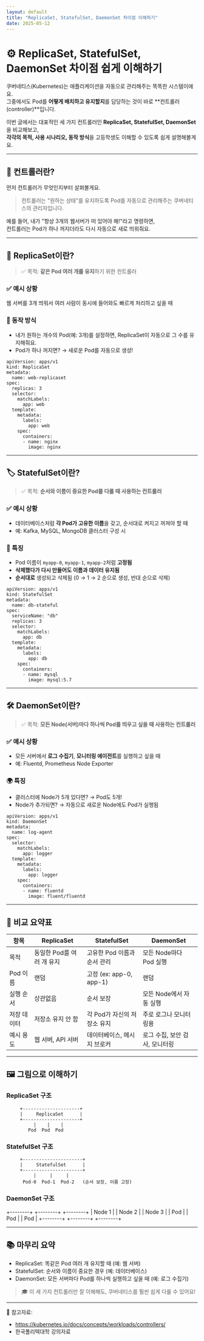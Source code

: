 ```yaml
---
layout: default
title: "ReplicaSet, StatefulSet, DaemonSet 차이점 이해하기"
date: 2025-05-12
---
```


# ⚙️ ReplicaSet, StatefulSet, DaemonSet 차이점 쉽게 이해하기

쿠버네티스(Kubernetes)는 애플리케이션을 자동으로 관리해주는 똑똑한 시스템이에요.  
그중에서도 Pod를 **어떻게 배치하고 유지할지**를 담당하는 것이 바로 **컨트롤러(controller)**입니다.

이번 글에서는 대표적인 세 가지 컨트롤러인 **ReplicaSet, StatefulSet, DaemonSet**을 비교해보고,  
**각각의 목적, 사용 시나리오, 동작 방식**을 고등학생도 이해할 수 있도록 쉽게 설명해볼게요.

---

## 🤖 컨트롤러란?

먼저 컨트롤러가 무엇인지부터 살펴볼게요.

> 컨트롤러는 "원하는 상태"를 유지하도록 Pod를 자동으로 관리해주는 쿠버네티스의 관리자입니다.

예를 들어, 내가 "항상 3개의 웹서버가 떠 있어야 해!"라고 명령하면,  
컨트롤러는 Pod가 하나 꺼지더라도 다시 자동으로 새로 띄워줘요.

---

## 🧱 ReplicaSet이란?

> ✅ 목적: **같은 Pod 여러 개를 유지**하기 위한 컨트롤러

### ✅ 예시 상황
웹 서버를 3개 띄워서 여러 사람이 동시에 들어와도 빠르게 처리하고 싶을 때

### 🔄 동작 방식
- 내가 원하는 개수의 Pod(예: 3개)를 설정하면, ReplicaSet이 자동으로 그 수를 유지해줘요.
- Pod가 하나 꺼지면? → 새로운 Pod를 자동으로 생성!

```
apiVersion: apps/v1
kind: ReplicaSet
metadata:
  name: web-replicaset
spec:
  replicas: 3
  selector:
    matchLabels:
      app: web
  template:
    metadata:
      labels:
        app: web
    spec:
      containers:
      - name: nginx
        image: nginx
```

---

## 🏷️ StatefulSet이란?

> ✅ 목적: **순서와 이름이 중요한 Pod를 다룰 때 사용하는 컨트롤러**

### ✅ 예시 상황
- 데이터베이스처럼 **각 Pod가 고유한 이름**을 갖고, 순서대로 켜지고 꺼져야 할 때
- 예: Kafka, MySQL, MongoDB 클러스터 구성 시

### 🧠 특징
- Pod 이름이 `myapp-0`, `myapp-1`, `myapp-2`처럼 **고정됨**
- **삭제했다가 다시 만들어도 이름과 데이터 유지됨**
- **순서대로** 생성되고 삭제됨 (0 → 1 → 2 순으로 생성, 반대 순으로 삭제)

```
apiVersion: apps/v1
kind: StatefulSet
metadata:
  name: db-stateful
spec:
  serviceName: "db"
  replicas: 3
  selector:
    matchLabels:
      app: db
  template:
    metadata:
      labels:
        app: db
    spec:
      containers:
      - name: mysql
        image: mysql:5.7
```

---

## 🛠️ DaemonSet이란?

> ✅ 목적: **모든 Node(서버)마다 하나씩 Pod를 띄우고 싶을 때 사용하는 컨트롤러**

### ✅ 예시 상황
- 모든 서버에서 **로그 수집기**, **모니터링 에이전트**를 실행하고 싶을 때
- 예: Fluentd, Prometheus Node Exporter

### 🌍 특징
- 클러스터에 Node가 5개 있다면? → Pod도 5개!
- Node가 추가되면? → 자동으로 새로운 Node에도 Pod가 실행됨

```
apiVersion: apps/v1
kind: DaemonSet
metadata:
  name: log-agent
spec:
  selector:
    matchLabels:
      app: logger
  template:
    metadata:
      labels:
        app: logger
    spec:
      containers:
      - name: fluentd
        image: fluent/fluentd
```

---

## 🧾 비교 요약표

| 항목         | ReplicaSet              | StatefulSet                          | DaemonSet                         |
|--------------|--------------------------|--------------------------------------|-----------------------------------|
| 목적         | 동일한 Pod를 여러 개 유지 | 고유한 Pod 이름과 순서 관리          | 모든 Node마다 Pod 실행            |
| Pod 이름     | 랜덤                     | 고정 (ex: app-0, app-1)              | 랜덤                              |
| 실행 순서    | 상관없음                 | 순서 보장                            | 모든 Node에서 자동 실행           |
| 저장 데이터  | 저장소 유지 안 함        | 각 Pod가 자신의 저장소 유지          | 주로 로그나 모니터링용            |
| 예시 용도    | 웹 서버, API 서버        | 데이터베이스, 메시지 브로커          | 로그 수집, 보안 검사, 모니터링    |

---

## 🖼️ 그림으로 이해하기

### ReplicaSet 구조
         +---------------------+
         |     ReplicaSet      |
         +---------------------+
              |    |    |
            Pod  Pod  Pod

### StatefulSet 구조
         +----------------------+
         |     StatefulSet      |
         +----------------------+
              |     |     |
          Pod-0  Pod-1  Pod-2   (순서 보장, 이름 고정)

### DaemonSet 구조
+--------+     +--------+     +--------+
| Node 1 |     | Node 2 |     | Node 3 |
|  Pod   |     |  Pod   |     |  Pod   |
+--------+     +--------+     +--------+

---

## 📚 마무리 요약

- ReplicaSet: 똑같은 Pod 여러 개 유지할 때 (예: 웹 서버)
- StatefulSet: 순서와 이름이 중요한 경우 (예: 데이터베이스)
- DaemonSet: 모든 서버마다 Pod를 하나씩 실행하고 싶을 때 (예: 로그 수집기)

> 🎓 이 세 가지 컨트롤러만 잘 이해해도, 쿠버네티스를 훨씬 쉽게 다룰 수 있어요!

---

📎 참고자료:
- https://kubernetes.io/docs/concepts/workloads/controllers/
- 한국폴리텍대학 강의자료
